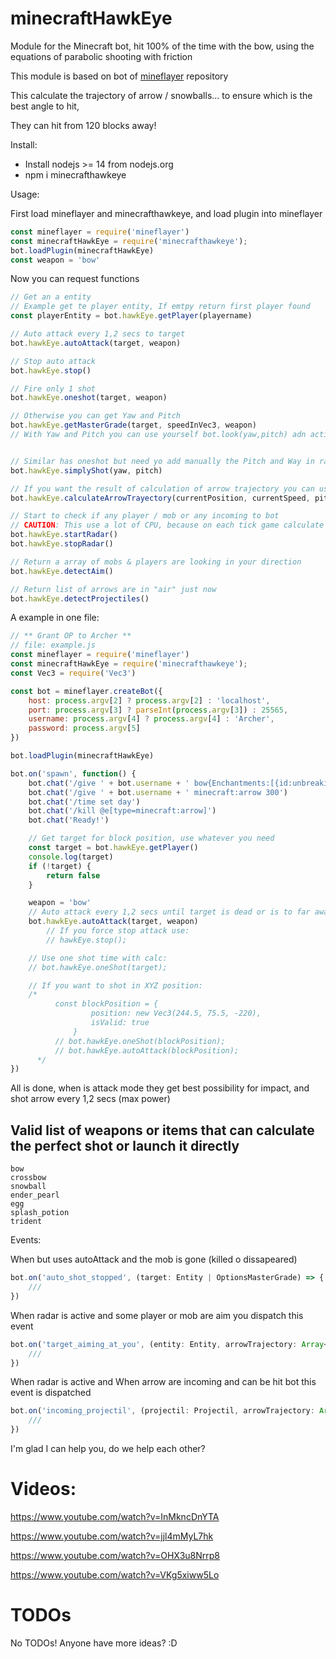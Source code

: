 # minecraftHawkEye
Module for the Minecraft bot, hit 100% of the time with the bow, using the equations of parabolic shooting with friction

This module is based on bot of <a href="https://github.com/PrismarineJS/mineflayer" target="_blank">mineflayer</a> repository

This calculate the trajectory of arrow / snowballs... to ensure which is the best angle to hit,

They can hit from 120 blocks away!

Install:
- Install nodejs >= 14 from nodejs.org
- npm i minecrafthawkeye

Usage: 

First load mineflayer and minecrafthawkeye, and load plugin into mineflayer
```js
const mineflayer = require('mineflayer')
const minecraftHawkEye = require('minecrafthawkeye');
bot.loadPlugin(minecraftHawkEye)
const weapon = 'bow'
```

Now you can request functions
```js
// Get an a entity
// Example get te player entity, If emtpy return first player found
const playerEntity = bot.hawkEye.getPlayer(playername) 

// Auto attack every 1,2 secs to target
bot.hawkEye.autoAttack(target, weapon)

// Stop auto attack
bot.hawkEye.stop()

// Fire only 1 shot
bot.hawkEye.oneshot(target, weapon)

// Otherwise you can get Yaw and Pitch
bot.hawkEye.getMasterGrade(target, speedInVec3, weapon)
// With Yaw and Pitch you can use yourself bot.look(yaw,pitch) adn activate / deactivate main hand to fire


// Similar has oneshot but need yo add manually the Pitch and Way in radians
bot.hawkEye.simplyShot(yaw, pitch)

// If you want the result of calculation of arrow trajectory you can use that
bot.hawkEye.calculateArrowTrayectory(currentPosition, currentSpeed, pitch, yaw, 'bow')

// Start to check if any player / mob or any incoming to bot
// CAUTION: This use a lot of CPU, because on each tick game calculate all nearby mobs or players
bot.hawkEye.startRadar()
bot.hawkEye.stopRadar()

// Return a array of mobs & players are looking in your direction
bot.hawkEye.detectAim()

// Return list of arrows are in "air" just now
bot.hawkEye.detectProjectiles()


```

A example in one file:

```js
// ** Grant OP to Archer **
// file: example.js
const mineflayer = require('mineflayer')
const minecraftHawkEye = require('minecrafthawkeye');
const Vec3 = require('Vec3')

const bot = mineflayer.createBot({
    host: process.argv[2] ? process.argv[2] : 'localhost',
    port: process.argv[3] ? parseInt(process.argv[3]) : 25565,
    username: process.argv[4] ? process.argv[4] : 'Archer',
    password: process.argv[5]
})

bot.loadPlugin(minecraftHawkEye)

bot.on('spawn', function() {
    bot.chat('/give ' + bot.username + ' bow{Enchantments:[{id:unbreaking,lvl:3}]} 1')
    bot.chat('/give ' + bot.username + ' minecraft:arrow 300')
    bot.chat('/time set day')
    bot.chat('/kill @e[type=minecraft:arrow]')
    bot.chat('Ready!')

    // Get target for block position, use whatever you need
    const target = bot.hawkEye.getPlayer()
    console.log(target)
    if (!target) {
        return false
    }

    weapon = 'bow'
    // Auto attack every 1,2 secs until target is dead or is to far away
    bot.hawkEye.autoAttack(target, weapon)
        // If you force stop attack use:
        // hawkEye.stop();

    // Use one shot time with calc:
    // bot.hawkEye.oneShot(target);

    // If you want to shot in XYZ position:
    /*
          const blockPosition = {
                  position: new Vec3(244.5, 75.5, -220),
                  isValid: true
              }
          // bot.hawkEye.oneShot(blockPosition);
          // bot.hawkEye.autoAttack(blockPosition);
      */
})
```
All is done, when is attack mode they get best possibility for impact, and shot arrow every 1,2 secs (max power)

## Valid list of weapons or items that can calculate the perfect shot or launch it directly
```
bow
crossbow
snowball
ender_pearl
egg
splash_potion
trident
```

Events:

When but uses autoAttack and the mob is gone (killed o dissapeared)
```ts
bot.on('auto_shot_stopped', (target: Entity | OptionsMasterGrade) => {
    ///
})
```
When radar is active and some player or mob are aim you dispatch this event
```ts
bot.on('target_aiming_at_you', (entity: Entity, arrowTrajectory: Array<Vec3>) => {
    ///
})
```
When radar is active and When arrow are incoming and can be hit bot this event is dispatched
```ts
bot.on('incoming_projectil', (projectil: Projectil, arrowTrajectory: Array<Vec3>) => {
    ///
})
```

I'm glad I can help you, do we help each other?

# Videos:
https://www.youtube.com/watch?v=InMkncDnYTA

https://www.youtube.com/watch?v=jjl4mMyL7hk

https://www.youtube.com/watch?v=OHX3u8Nrrp8

https://www.youtube.com/watch?v=VKg5xiww5Lo

# TODOs
No TODOs!
Anyone have more ideas? :D

